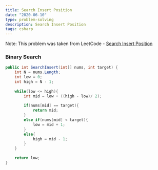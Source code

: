 ```yaml
---
title: Search Insert Position
date: "2020-06-10"
type: problem-solving
description: Search Insert Position
tags: csharp
---
```


Note: This problem was taken from LeetCode - [Search Insert Position](https://leetcode.com/problems/search-insert-position/)

### Binary Search

```csharp
public int SearchInsert(int[] nums, int target) {
	int N = nums.Length;        
	int low = 0;
	int high = N - 1;
	
	while(low <= high){
		int mid = low + ((high - low)/ 2);
		
		if(nums[mid] == target){
			return mid;
		}
		else if(nums[mid] < target){
			low = mid + 1;
		}
		else{
			high = mid - 1;
		}
	}
	
	return low;
}
```
